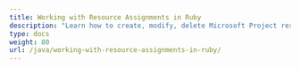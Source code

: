 ```yaml
---
title: Working with Resource Assignments in Ruby
description: "Learn how to create, modify, delete Microsoft Project resource assignments using Aspose.Tasks Java for Ruby."
type: docs
weight: 80
url: /java/working-with-resource-assignments-in-ruby/
---
```

